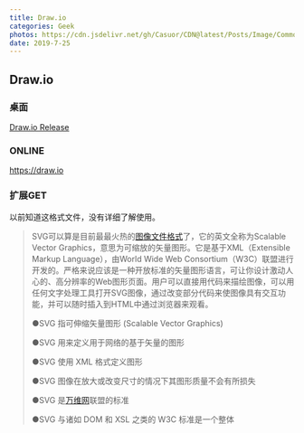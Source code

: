 ```yaml
---
title: Draw.io 
categories: Geek
photos: https://cdn.jsdelivr.net/gh/Casuor/CDN@latest/Posts/Image/Common/xiangxiang.jpg
date: 2019-7-25
---
```

## Draw.io

### 桌面

[Draw.io Release](https://github.com/jgraph/drawio-desktop/releases/tag/v12.1.7)

### ONLINE

https://draw.io

### 扩展GET

以前知道这格式文件，没有详细了解使用。

> SVG可以算是目前最最火热的[图像文件格式](https://baike.baidu.com/item/图像文件格式/10728158)了，它的英文全称为Scalable Vector Graphics，意思为可缩放的矢量图形。它是基于XML（Extensible Markup Language），由World Wide Web Consortium（W3C）联盟进行开发的。严格来说应该是一种开放标准的矢量图形语言，可让你设计激动人心的、高分辨率的Web图形页面。用户可以直接用代码来描绘图像，可以用任何文字处理工具打开SVG图像，通过改变部分代码来使图像具有交互功能，并可以随时插入到HTML中通过浏览器来观看。 
>
> ●SVG 指可伸缩矢量图形 (Scalable Vector Graphics)
>
> ●SVG 用来定义用于网络的基于矢量的图形
>
> ●SVG 使用 XML 格式定义图形
>
> ●SVG 图像在放大或改变尺寸的情况下其图形质量不会有所损失
>
> ●SVG 是[万维网](https://baike.baidu.com/item/万维网)联盟的标准
>
> ●SVG 与诸如 DOM 和 XSL 之类的 W3C 标准是一个整体
